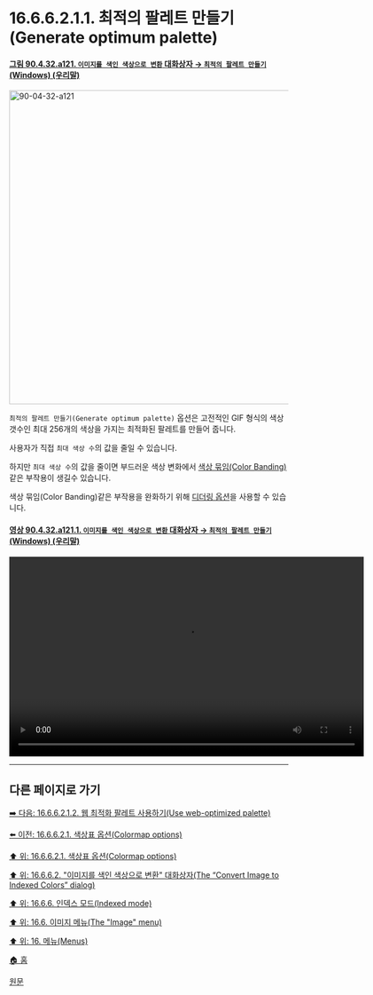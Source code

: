 # 16.6.6.2.1.1. 최적의 팔레트 만들기(Generate optimum palette)

<a id="90-04-32-a121"></a>

#### [그림 90.4.32.a121. `이미지를 색인 색상으로 변환` 대화상자 → `최적의 팔레트 만들기` (Windows) (우리말)](./90-04-0032-convert_image_to_indexed_colors.md#90-04-32-a121)
<img width="658" height="566" alt="90-04-32-a121" src="https://github.com/user-attachments/assets/21d09323-cec2-4314-af0a-4a27ae3cf8c9" />

`최적의 팔레트 만들기(Generate optimum palette)` 옵션은 고전적인 GIF 형식의 색상 갯수인 최대 256개의 색상을 가지는 최적화된 팔레트를 만들어 줍니다.

사용자가 직접 `최대 색상 수`의 값을 줄일 수 있습니다.

하지만 `최대 색상 수`의 값을 줄이면 부드러운 색상 변화에서 [색상 묶임(Color Banding)](./19-glossaryx-color_banding.md)같은 부작용이 생길수 있습니다.

색상 묶임(Color Banding)같은 부작용을 완화하기 위해 [디더링 옵션](./16-06-06-02-02-dithering_options.md)을 사용할 수 있습니다.

<a id="90-04-32-a121-01"></a>

#### [영상 90.4.32.a121.1. `이미지를 색인 색상으로 변환` 대화상자 → `최적의 팔레트 만들기` (Windows) (우리말)](./90-04-0032-convert_image_to_indexed_colors.md#90-04-32-a121-01)
<video controls="controls" width="640" height="360" src="https://github.com/user-attachments/assets/49413e38-12f3-410b-9370-3e00874714a9"></video>

***

## 다른 페이지로 가기

[➡️ 다음: 16.6.6.2.1.2. 웹 최적화 팔레트 사용하기(Use web-optimized palette)](./16-06-06-02-01-02-use_web_optimized_palette.md)

[⬅️ 이전: 16.6.6.2.1. 색상표 옵션(Colormap options)](./16-06-06-02-01-00-colormap_options.md)

[⬆️ 위: 16.6.6.2.1. 색상표 옵션(Colormap options)](./16-06-06-02-01-00-colormap_options.md)

[⬆️ 위: 16.6.6.2. "이미지를 색인 색상으로 변환" 대화상자(The “Convert Image to Indexed Colors” dialog)](./16-06-06-02-00-the_convert_image_to_indexed_colors_dialog.md)

[⬆️ 위: 16.6.6. 인덱스 모드(Indexed mode)](./16-06-06-00-indexed-mode.md)

[⬆️ 위: 16.6. 이미지 메뉴(The "Image" menu)](./16-06-00-the-image-menu.md)

[⬆️ 위: 16. 메뉴(Menus)](./16-00-menus.md)

[🏠 홈](./00-home.md)

[원문](https://docs.gimp.org/2.10/ko/gimp-image-convert-indexed.html#idm26483)
